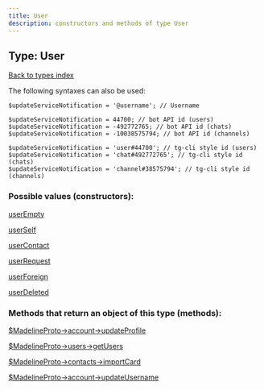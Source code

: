 ```yaml
---
title: User
description: constructors and methods of type User
---
```

## Type: User  
[Back to types index](index.md)



The following syntaxes can also be used:

```
$updateServiceNotification = '@username'; // Username

$updateServiceNotification = 44700; // bot API id (users)
$updateServiceNotification = -492772765; // bot API id (chats)
$updateServiceNotification = -10038575794; // bot API id (channels)

$updateServiceNotification = 'user#44700'; // tg-cli style id (users)
$updateServiceNotification = 'chat#492772765'; // tg-cli style id (chats)
$updateServiceNotification = 'channel#38575794'; // tg-cli style id (channels)
```


### Possible values (constructors):

[userEmpty](../constructors/userEmpty.md)  

[userSelf](../constructors/userSelf.md)  

[userContact](../constructors/userContact.md)  

[userRequest](../constructors/userRequest.md)  

[userForeign](../constructors/userForeign.md)  

[userDeleted](../constructors/userDeleted.md)  



### Methods that return an object of this type (methods):

[$MadelineProto->account->updateProfile](../methods/account_updateProfile.md)  

[$MadelineProto->users->getUsers](../methods/users_getUsers.md)  

[$MadelineProto->contacts->importCard](../methods/contacts_importCard.md)  

[$MadelineProto->account->updateUsername](../methods/account_updateUsername.md)  



